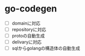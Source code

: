 # go-codegen
- [ ] domainに対応
- [ ] repositoryに対応
- [ ] protoの自動生成
- [ ] delivaryに対応
- [ ] sqlからgolangの構造体の自動生成 
